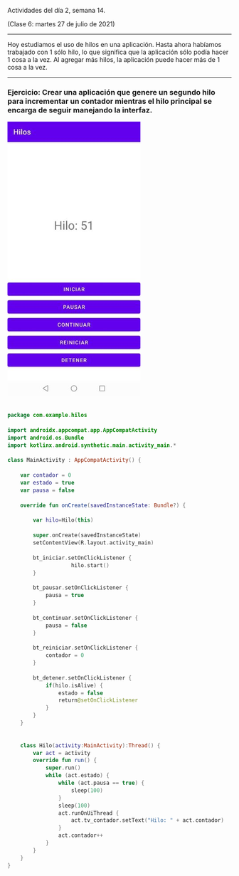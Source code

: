 Actividades del día 2, semana 14.

(Clase 6: martes 27 de julio de 2021)

---

Hoy estudiamos el uso de hilos en una aplicación. Hasta ahora habíamos trabajado con 1 sólo hilo, lo que significa que la aplicación sólo podía hacer 1 cosa a la vez. Al agregar más hilos, la aplicación puede hacer más de 1 cosa a la vez.

---

### Ejercicio: Crear  una aplicación que genere un segundo hilo para incrementar un contador mientras el hilo principal se encarga de seguir manejando la interfaz.

![Contador.](img/Hilos_01.jpg)

```Kotlin

package com.example.hilos

import androidx.appcompat.app.AppCompatActivity
import android.os.Bundle
import kotlinx.android.synthetic.main.activity_main.*

class MainActivity : AppCompatActivity() {

    var contador = 0
    var estado = true
    var pausa = false

    override fun onCreate(savedInstanceState: Bundle?) {

        var hilo=Hilo(this)

        super.onCreate(savedInstanceState)
        setContentView(R.layout.activity_main)

        bt_iniciar.setOnClickListener {
                    hilo.start()
        }

        bt_pausar.setOnClickListener {
            pausa = true
        }

        bt_continuar.setOnClickListener {
            pausa = false
        }

        bt_reiniciar.setOnClickListener {
            contador = 0
        }

        bt_detener.setOnClickListener {
            if(hilo.isAlive) {
                estado = false
                return@setOnClickListener
            }
        }
    }


    class Hilo(activity:MainActivity):Thread() {
        var act = activity
        override fun run() {
            super.run()
            while (act.estado) {
                while (act.pausa == true) {
                    sleep(100)
                }
                sleep(100)
                act.runOnUiThread {
                    act.tv_contador.setText("Hilo: " + act.contador)
                }
                act.contador++
            }
        }
    }
}
```